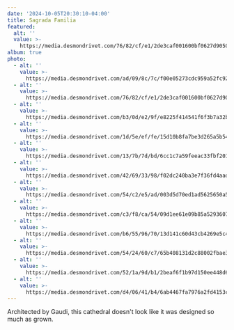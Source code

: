 ```yaml
---
date: '2024-10-05T20:30:10-04:00'
title: Sagrada Familia
featured:
  alt: ''
  value: >-
    https://media.desmondrivet.com/76/82/cf/e1/2de3caf001600bf0627d9050ecd6e5d4e2a93446962f52e46c85338b.jpg
album: true
photo:
  - alt: ''
    value: >-
      https://media.desmondrivet.com/ad/09/8c/7c/f00e05273cdc959a52fc924d4fb5365a10b1df148b75c4f3b5602779.jpg
  - alt: ''
    value: >-
      https://media.desmondrivet.com/76/82/cf/e1/2de3caf001600bf0627d9050ecd6e5d4e2a93446962f52e46c85338b.jpg
  - alt: ''
    value: >-
      https://media.desmondrivet.com/b3/0d/e2/9f/e8225f414541f6f3b7a32b883a141c7444ec6aae2cd55314867dad64.jpg
  - alt: ''
    value: >-
      https://media.desmondrivet.com/1d/5e/ef/fe/15d10b8fa7be3d265a5b5442426ce286a9423f55c000078651934490.jpg
  - alt: ''
    value: >-
      https://media.desmondrivet.com/13/7b/7d/bd/6cc1c7a59feeac33fbf201404ef39b0278fc45466e6d65f4f028db25.jpg
  - alt: ''
    value: >-
      https://media.desmondrivet.com/42/69/33/98/f02dc240ba3e7f36fd4aadd8f7f5c44951fb1ca43bf1fbf973e187b2.jpg
  - alt: ''
    value: >-
      https://media.desmondrivet.com/54/c2/e5/ad/003d5d70ed1ad5625650a594d98ff4bf8be853ae0aa94bdebd13ff79.jpg
  - alt: ''
    value: >-
      https://media.desmondrivet.com/c3/f8/ca/54/09d1ee61e09b85a5293607e1183d7ac5ead52fdffcc9ae9c1059f15b.jpg
  - alt: ''
    value: >-
      https://media.desmondrivet.com/b6/55/96/70/13d141c60d43cb4269e5c498c93af5cae9e6ba19d06d3446e79402a9.jpg
  - alt: ''
    value: >-
      https://media.desmondrivet.com/54/24/60/c7/65b408131d2c88002fbae32bc3e417b2fd2a229e7a35af8233d45485.jpg
  - alt: ''
    value: >-
      https://media.desmondrivet.com/52/1a/9d/b1/2beaf6f1b97d150ee448d6aa38f8b4ccc232fa0977704b68a6607791.jpg
  - alt: ''
    value: >-
      https://media.desmondrivet.com/d4/06/41/b4/6ab4467fa7976a2fd4153c46d506ba7a01153388c2a26430f6a47fbc.jpg
---
```


Architected by Gaudi, this cathedral doesn't look like it was designed so much as grown.
